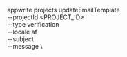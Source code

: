 appwrite projects updateEmailTemplate \
        --projectId <PROJECT_ID> \
        --type verification \
        --locale af \
        --subject <SUBJECT> \
        --message <MESSAGE> \



